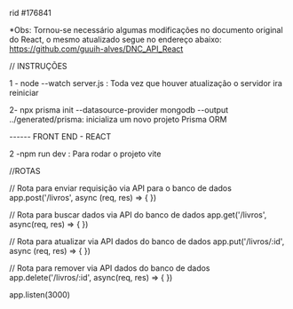 rid #176841

*Obs: Tornou-se necessário algumas modificações no documento original do React, o mesmo atualizado segue no endereço abaixo:
https://github.com/guuih-alves/DNC_API_React

// INSTRUÇÕES

1 - node --watch server.js : Toda vez que houver atualização o servidor ira reiniciar

2- npx prisma init --datasource-provider mongodb --output ../generated/prisma: inicializa um novo projeto Prisma ORM


------ FRONT END - REACT


2 -npm run dev : Para rodar o projeto vite

//ROTAS

// Rota para enviar requisição via API para o banco de dados
app.post('/livros', async (req, res) => {
})   

// Rota para buscar dados via API do banco de dados
app.get('/livros', async(req, res) => {
})

// Rota para atualizar via API dados do banco de dados
app.put('/livros/:id', async (req, res) => {
})  

// Rota para remover via API dados do banco de dados
app.delete('/livros/:id', async(req, res) => {
})


app.listen(3000)

